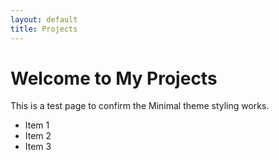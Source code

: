 ```yaml
---
layout: default
title: Projects
---
```


# Welcome to My Projects

This is a test page to confirm the Minimal theme styling works.

- Item 1
- Item 2
- Item 3
